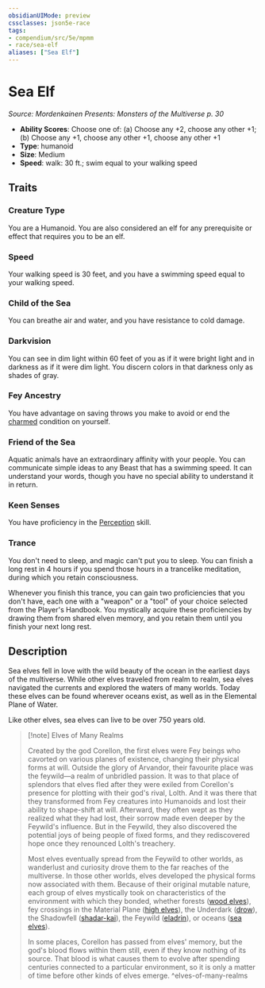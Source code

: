 ```yaml
---
obsidianUIMode: preview
cssclasses: json5e-race
tags:
- compendium/src/5e/mpmm
- race/sea-elf
aliases: ["Sea Elf"]
---
```

# Sea Elf
*Source: Mordenkainen Presents: Monsters of the Multiverse p. 30*  

- **Ability Scores**: Choose one of: (a) Choose any +2, choose any other +1; (b) Choose any +1, choose any other +1, choose any other +1
- **Type**: humanoid
- **Size**: Medium
- **Speed**: walk: 30 ft.; swim equal to your walking speed

## Traits

### Creature Type

You are a Humanoid. You are also considered an elf for any prerequisite or effect that requires you to be an elf.

### Speed

Your walking speed is 30 feet, and you have a swimming speed equal to your walking speed.

### Child of the Sea

You can breathe air and water, and you have resistance to cold damage.

### Darkvision

You can see in dim light within 60 feet of you as if it were bright light and in darkness as if it were dim light. You discern colors in that darkness only as shades of gray.

### Fey Ancestry

You have advantage on saving throws you make to avoid or end the [charmed](Mechanics/Rules/conditions.md#Charmed) condition on yourself.

### Friend of the Sea

Aquatic animals have an extraordinary affinity with your people. You can communicate simple ideas to any Beast that has a swimming speed. It can understand your words, though you have no special ability to understand it in return.

### Keen Senses

You have proficiency in the [Perception](Mechanics/Rules/skills.md#Perception) skill.

### Trance

You don't need to sleep, and magic can't put you to sleep. You can finish a long rest in 4 hours if you spend those hours in a trancelike meditation, during which you retain consciousness.

Whenever you finish this trance, you can gain two proficiencies that you don't have, each one with a "weapon" or a "tool" of your choice selected from the Player's Handbook. You mystically acquire these proficiencies by drawing them from shared elven memory, and you retain them until you finish your next long rest.

## Description

Sea elves fell in love with the wild beauty of the ocean in the earliest days of the multiverse. While other elves traveled from realm to realm, sea elves navigated the currents and explored the waters of many worlds. Today these elves can be found wherever oceans exist, as well as in the Elemental Plane of Water.

Like other elves, sea elves can live to be over 750 years old.

> [!note] Elves of Many Realms
> 
> Created by the god Corellon, the first elves were Fey beings who cavorted on various planes of existence, changing their physical forms at will. Outside the glory of Arvandor, their favourite place was the feywild—a realm of unbridled passion. It was to that place of splendors that elves fled after they were exiled from Corellon's presence for plotting with their god's rival, Lolth. And it was there that they transformed from Fey creatures into Humanoids and lost their ability to shape-shift at will. Afterward, they often wept as they realized what they had lost, their sorrow made even deeper by the Feywild's influence. But in the Feywild, they also discovered the potential joys of being people of fixed forms, and they rediscovered hope once they renounced Lolth's treachery.
> 
> Most elves eventually spread from the Feywild to other worlds, as wanderlust and curiosity drove them to the far reaches of the multiverse. In those other worlds, elves developed the physical forms now associated with them. Because of their original mutable nature, each group of elves mystically took on characteristics of the environment with which they bonded, whether forests ([wood elves](Mechanics/races/elf-wood.md)), fey crossings in the Material Plane ([high elves](Mechanics/races/elf-high.md)), the Underdark ([drow](Mechanics/races/elf-drow.md)), the Shadowfell ([shadar-kai](Mechanics/races/shadar-kai-mpmm.md)), the Feywild ([eladrin](Mechanics/races/eladrin-mpmm.md)), or oceans ([sea elves](Mechanics/races/sea-elf-mpmm.md)).
> 
> In some places, Corellon has passed from elves' memory, but the god's blood flows within them still, even if they know nothing of its source. That blood is what causes them to evolve after spending centuries connected to a particular environment, so it is only a matter of time before other kinds of elves emerge.
^elves-of-many-realms